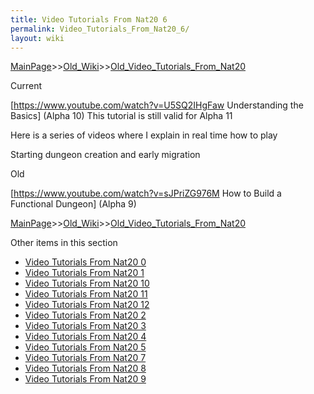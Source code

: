 ```yaml
---
title: Video Tutorials From Nat20 6
permalink: Video_Tutorials_From_Nat20_6/
layout: wiki
---
```


[MainPage](/keeperrl_wiki/ "wikilink")>>[Old_Wiki](/keeperrl_wiki/Old_Wiki "wikilink")>>[Old_Video_Tutorials_From_Nat20](/keeperrl_wiki/Old_Video_Tutorials_From_Nat20 "wikilink")

Current  


[https://www.youtube.com/watch?v=U5SQ2IHgFaw Understanding the Basics] (Alpha 10) This tutorial is still valid for Alpha 11

Here is a series of videos where I explain in real time how to play 

 Starting dungeon creation and early migration 


Old  

[https://www.youtube.com/watch?v=sJPriZG976M How to Build a Functional Dungeon] (Alpha 9)

[MainPage](/keeperrl_wiki/ "wikilink")>>[Old_Wiki](/keeperrl_wiki/Old_Wiki "wikilink")>>[Old_Video_Tutorials_From_Nat20](/keeperrl_wiki/Old_Video_Tutorials_From_Nat20 "wikilink")

Other items in this section
-    [Video Tutorials From Nat20 0](/keeperrl_wiki/Video_Tutorials_From_Nat20_0 "wikilink")
-    [Video Tutorials From Nat20 1](/keeperrl_wiki/Video_Tutorials_From_Nat20_1 "wikilink")
-    [Video Tutorials From Nat20 10](/keeperrl_wiki/Video_Tutorials_From_Nat20_10 "wikilink")
-    [Video Tutorials From Nat20 11](/keeperrl_wiki/Video_Tutorials_From_Nat20_11 "wikilink")
-    [Video Tutorials From Nat20 12](/keeperrl_wiki/Video_Tutorials_From_Nat20_12 "wikilink")
-    [Video Tutorials From Nat20 2](/keeperrl_wiki/Video_Tutorials_From_Nat20_2 "wikilink")
-    [Video Tutorials From Nat20 3](/keeperrl_wiki/Video_Tutorials_From_Nat20_3 "wikilink")
-    [Video Tutorials From Nat20 4](/keeperrl_wiki/Video_Tutorials_From_Nat20_4 "wikilink")
-    [Video Tutorials From Nat20 5](/keeperrl_wiki/Video_Tutorials_From_Nat20_5 "wikilink")
-    [Video Tutorials From Nat20 7](/keeperrl_wiki/Video_Tutorials_From_Nat20_7 "wikilink")
-    [Video Tutorials From Nat20 8](/keeperrl_wiki/Video_Tutorials_From_Nat20_8 "wikilink")
-    [Video Tutorials From Nat20 9](/keeperrl_wiki/Video_Tutorials_From_Nat20_9 "wikilink")
